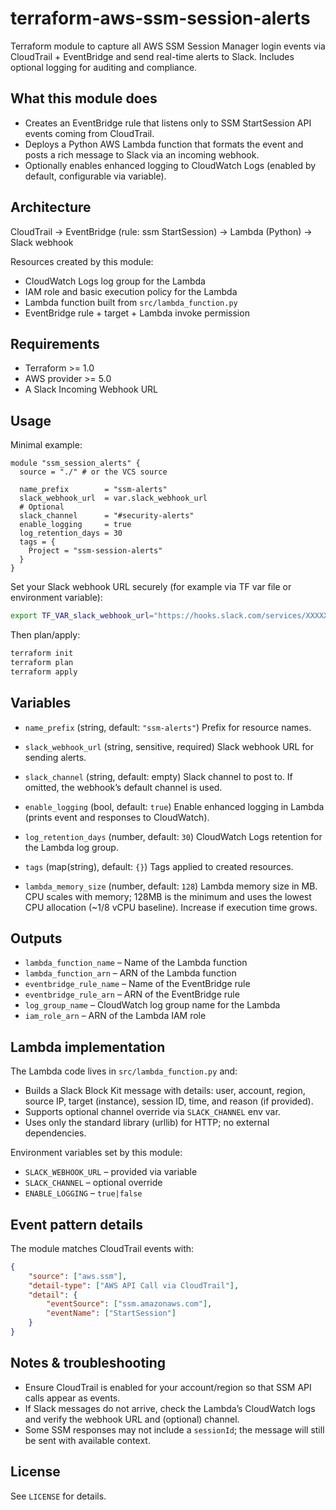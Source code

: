 # terraform-aws-ssm-session-alerts
Terraform module to capture all AWS SSM Session Manager login events via CloudTrail + EventBridge and send real-time alerts to Slack. Includes optional logging for auditing and compliance.

## What this module does

- Creates an EventBridge rule that listens only to SSM StartSession API events coming from CloudTrail.
- Deploys a Python AWS Lambda function that formats the event and posts a rich message to Slack via an incoming webhook.
- Optionally enables enhanced logging to CloudWatch Logs (enabled by default, configurable via variable).

## Architecture

CloudTrail → EventBridge (rule: ssm StartSession) → Lambda (Python) → Slack webhook

Resources created by this module:
- CloudWatch Logs log group for the Lambda
- IAM role and basic execution policy for the Lambda
- Lambda function built from `src/lambda_function.py`
- EventBridge rule + target + Lambda invoke permission

## Requirements

- Terraform >= 1.0
- AWS provider >= 5.0
- A Slack Incoming Webhook URL

## Usage

Minimal example:

```hcl
module "ssm_session_alerts" {
  source = "./" # or the VCS source

  name_prefix        = "ssm-alerts"
  slack_webhook_url  = var.slack_webhook_url
  # Optional
  slack_channel      = "#security-alerts"
  enable_logging     = true
  log_retention_days = 30
  tags = {
    Project = "ssm-session-alerts"
  }
}
```

Set your Slack webhook URL securely (for example via TF var file or environment variable):

```sh
export TF_VAR_slack_webhook_url="https://hooks.slack.com/services/XXXXX/XXXXX/XXXXX"
```

Then plan/apply:

```sh
terraform init
terraform plan
terraform apply
```

## Variables

- `name_prefix` (string, default: `"ssm-alerts"`)
	Prefix for resource names.

- `slack_webhook_url` (string, sensitive, required)
	Slack webhook URL for sending alerts.

- `slack_channel` (string, default: empty)
	Slack channel to post to. If omitted, the webhook’s default channel is used.

- `enable_logging` (bool, default: `true`)
	Enable enhanced logging in Lambda (prints event and responses to CloudWatch).

- `log_retention_days` (number, default: `30`)
	CloudWatch Logs retention for the Lambda log group.

- `tags` (map(string), default: `{}`)
	Tags applied to created resources.

- `lambda_memory_size` (number, default: `128`)
	Lambda memory size in MB. CPU scales with memory; 128MB is the minimum and uses the lowest CPU allocation (~1/8 vCPU baseline). Increase if execution time grows.

## Outputs

- `lambda_function_name` – Name of the Lambda function
- `lambda_function_arn` – ARN of the Lambda function
- `eventbridge_rule_name` – Name of the EventBridge rule
- `eventbridge_rule_arn` – ARN of the EventBridge rule
- `log_group_name` – CloudWatch log group name for the Lambda
- `iam_role_arn` – ARN of the Lambda IAM role

## Lambda implementation

The Lambda code lives in `src/lambda_function.py` and:
- Builds a Slack Block Kit message with details: user, account, region, source IP, target (instance), session ID, time, and reason (if provided).
- Supports optional channel override via `SLACK_CHANNEL` env var.
- Uses only the standard library (urllib) for HTTP; no external dependencies.

Environment variables set by this module:
- `SLACK_WEBHOOK_URL` – provided via variable
- `SLACK_CHANNEL` – optional override
- `ENABLE_LOGGING` – `true|false`

## Event pattern details

The module matches CloudTrail events with:

```json
{
	"source": ["aws.ssm"],
	"detail-type": ["AWS API Call via CloudTrail"],
	"detail": {
		"eventSource": ["ssm.amazonaws.com"],
		"eventName": ["StartSession"]
	}
}
```

## Notes & troubleshooting

- Ensure CloudTrail is enabled for your account/region so that SSM API calls appear as events.
- If Slack messages do not arrive, check the Lambda’s CloudWatch logs and verify the webhook URL and (optional) channel.
- Some SSM responses may not include a `sessionId`; the message will still be sent with available context.

## License

See `LICENSE` for details.
